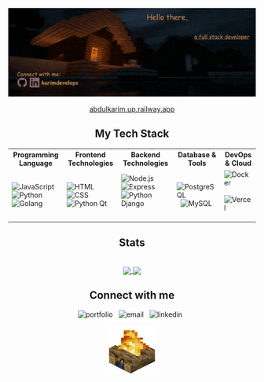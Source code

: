 <div align=center>
<img src=assets/intro.gif alt="intro">

<p>
<a href="https://abdulkarim.up.railway.app/">abdulkarim.up.railway.app</a>
</p>

<h2>My Tech Stack</h2>

 <table>
   <tr>
     <th>Programming Language</th>
     <th>Frontend Technologies</th>
     <th>Backend Technologies</th>
     <th>Database & Tools</th>
     <th>DevOps & Cloud</th>
   </tr>
   <tr>
     <td>
        <img src="https://cdn.jsdelivr.net/gh/devicons/devicon/icons/javascript/javascript-original.svg" alt="JavaScript" width="40" height="40"/> &nbsp;
        <img src="https://cdn.jsdelivr.net/gh/devicons/devicon/icons/python/python-original.svg" alt="Python" width="40" height="40"/> &nbsp;
        <img src="https://cdn.jsdelivr.net/gh/devicons/devicon@latest/icons/go/go-original-wordmark.svg" alt="Golang" width="40" height="40"/> &nbsp;
     </td>     
     <td>
        <img src="https://cdn.jsdelivr.net/gh/devicons/devicon/icons/html5/html5-original.svg" alt="HTML" width="40" height="40"/> &nbsp;
        <img src="https://cdn.jsdelivr.net/gh/devicons/devicon/icons/css3/css3-original.svg" alt="CSS" width="40" height="40"/> &nbsp;
        <img src="https://cdn.jsdelivr.net/gh/devicons/devicon@latest/icons/qt/qt-original.svg" alt="Python Qt" width="40" height="40"/> &nbsp;
     </td>     
     <td>
        <img src="https://cdn.jsdelivr.net/gh/devicons/devicon/icons/nodejs/nodejs-original.svg" alt="Node.js" width="40" height="40"/> &nbsp;
        <img src="https://cdn.jsdelivr.net/gh/devicons/devicon/icons/express/express-original.svg" alt="Express" width="40" height="40"/> &nbsp;
        <img src="https://cdn.jsdelivr.net/gh/devicons/devicon@latest/icons/django/django-plain.svg" alt="Python Django" width="40" height="40"/> &nbsp;
     </td>     
     <td>
        <img src="https://cdn.jsdelivr.net/gh/devicons/devicon/icons/postgresql/postgresql-original.svg" alt="PostgreSQL" width="40" height="40"/> &nbsp;
        <img src="https://cdn.jsdelivr.net/gh/devicons/devicon/icons/mysql/mysql-original.svg" alt="MySQL" width="40" height="40"/> &nbsp;
     </td>     
     <td>
        <img src="https://cdn.jsdelivr.net/gh/devicons/devicon/icons/docker/docker-original.svg" alt="Docker" width="40" height="40"/> &nbsp;
        <img src="https://cdn.jsdelivr.net/gh/devicons/devicon/icons/vercel/vercel-original.svg" alt="Vercel" width="40" height="40"/> &nbsp;
    </td>
   </tr>
 </table>

<div align=center>
 <h2>Stats</h2> 
<br/>
<a href="https://github.com/anuraghazra/github-readme-stats">
  <img height=180 align="center" margin-right="20px" src="https://gt-stats-theta.vercel.app/api?username=karimdevelops&theme=calm_pink" />
</a>
<a href="https://github.com/anuraghazra/github-readme-stats">
  <img height=180 align="center" src="https://gt-stats-theta.vercel.app/api/top-langs?username=karimdevelops&layout=compact&langs_count=6&card_width=320&theme=calm_pink" />
</a>
</div>
<h2>Connect with me</h2>

<img src="https://img.shields.io/badge/portfolio-%23853bce?style=for-the-badge&link=https%3A%2F%2Fabdulkarim.up.railway.app%2F" alt="portfolio" /> &nbsp;
<img src="https://img.shields.io/badge/Email-%23c71610?style=for-the-badge&link=mailto%3Akarim.develops%40gmail.com" alt="email" /> &nbsp;
<img src="https://img.shields.io/badge/linkedin-%230077B5?style=for-the-badge&link=https%3A%2F%2Fwww.linkedin.com%2Fin%2Fkarimdevelops%2F" alt="linkedin" /> &nbsp;

<img height="100" width="100" src="assets/outro.gif" alt="campfire-gif">
</div>
